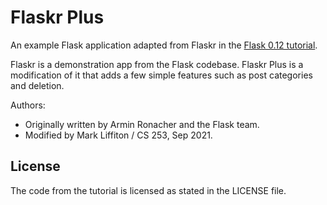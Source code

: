 # Flaskr Plus

An example Flask application adapted from Flaskr in the [Flask 0.12
tutorial](https://www.iwu.edu/~mliffito/flask_tutorial/).

Flaskr is a demonstration app from the Flask codebase.
Flaskr Plus is a modification of it that adds a few simple
features such as post categories and deletion.

Authors:
- Originally written by Armin Ronacher and the Flask team.
- Modified by Mark Liffiton / CS 253, Sep 2021.

## License

The code from the tutorial is licensed as stated in the LICENSE file.
